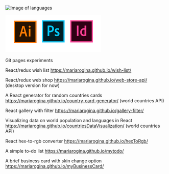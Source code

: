 
![Image of languages](https://encrypted-tbn0.gstatic.com/images?q=tbn:ANd9GcSch5zjv-c1NqGhYflOax2qQlJint1U2_0KZsUXnHAQwktUN2nxqimDbxya6aki7Em6Mts&usqp=CAU)

![Image of Adobe](https://raw.githubusercontent.com/mariarogina/mariarogina/main/adobe.png)


Git pages experiments

React/redux wish list https://mariarogina.github.io/wish-list/

React/redux web shop https://mariarogina.github.io/web-store-api/ (desktop version for now)

A React generator for random countries cards https://mariarogina.github.io/country-card-generator/ (world countries API)

React gallery with filter https://mariarogina.github.io/gallery-filter/

Visualizing data on world population and languages in React https://mariarogina.github.io/countriesDataVisualization/ (world countries API) 

React hex-to-rgb converter https://mariarogina.github.io/hexToRgb/

A simple to-do list https://mariarogina.github.io/mytodo/  

A brief business card with skin change option https://mariarogina.github.io/myBusinessCard/

